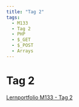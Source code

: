 ```yaml
---
title: "Tag 2"
tags:
  - M133
  - Tag 2
  - PHP
  - $_GET
  - $_POST
  - Arrays
---
```


# Tag 2

[Lernportfolio M133 - Tag 2](https://bztfinformatik.github.io/lernportfolio-ZZELAV/docs/tag-0002)